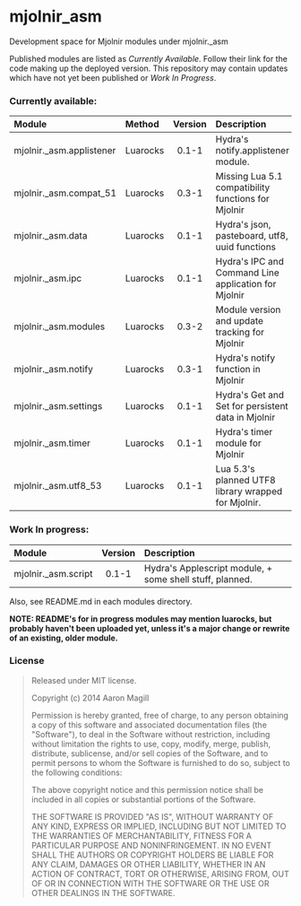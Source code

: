 mjolnir_asm
===========

Development space  for Mjolnir modules under mjolnir._asm

Published modules are listed as *Currently Available*.  Follow their link for the code making up the deployed version.  This repository may contain updates which have not yet been published or *Work In Progress*.

### Currently available:

|Module                   | Method   | Version | Description                                          | URL                                                         |
|:------------------------|:---------|:-------:|:-----------------------------------------------------|:------------------------------------------------------------|
|mjolnir._asm.applistener | Luarocks | 0.1-1   | Hydra's notify.applistener module.                   | [link](https://github.com/asmagill/mjolnir_asm.applistener) |
|mjolnir._asm.compat_51   | Luarocks | 0.3-1   | Missing Lua 5.1 compatibility functions for Mjolnir  | [link](https://github.com/asmagill/mjolnir_asm.compat_51)   |
|mjolnir._asm.data        | Luarocks | 0.1-1   | Hydra's json, pasteboard, utf8, uuid functions       | [link](https://github.com/asmagill/mjolnir_asm.data)        |
|mjolnir._asm.ipc         | Luarocks | 0.1-1   | Hydra's IPC and Command Line application for Mjolnir | [link](https://github.com/asmagill/mjolnir_asm.ipc)         |
|mjolnir._asm.modules     | Luarocks | 0.3-2   | Module version and update tracking for Mjolnir       | [link](https://github.com/asmagill/mjolnir_asm.modules)     |
|mjolnir._asm.notify      | Luarocks | 0.3-1   | Hydra's notify function in Mjolnir                   | [link](https://github.com/asmagill/mjolnir_asm.notify)      |
|mjolnir._asm.settings    | Luarocks | 0.1-1   | Hydra's Get and Set for persistent data in Mjolnir   | [link](https://github.com/asmagill/mjolnir_asm.settings)    |
|mjolnir._asm.timer       | Luarocks | 0.1-1   | Hydra's timer module for Mjolnir                     | [link](https://github.com/asmagill/mjolnir_asm.timer)       |
|mjolnir._asm.utf8_53     | Luarocks | 0.1-1   | Lua 5.3's planned UTF8 library wrapped for Mjolnir.  | [link](https://github.com/asmagill/mjolnir_asm.utf8_53      |

### Work In progress:

|Module                   | Version | Description                                              |
|:------------------------|:-------:|:---------------------------------------------------------|
|mjolnir._asm.script      | 0.1-1   | Hydra's Applescript module, + some shell stuff, planned. |

Also, see README.md in each modules directory.

**NOTE: README's for in progress modules may mention luarocks, but probably haven't been uploaded yet, unless it's a major change or rewrite of an existing, older module.**

### License

> Released under MIT license.
>
> Copyright (c) 2014 Aaron Magill
>
> Permission is hereby granted, free of charge, to any person obtaining a copy of this software and associated documentation files (the "Software"), to deal in the Software without restriction, including without limitation the rights to use, copy, modify, merge, publish, distribute, sublicense, and/or sell copies of the Software, and to permit persons to whom the Software is furnished to do so, subject to the following conditions:
>
> The above copyright notice and this permission notice shall be included in all copies or substantial portions of the Software.
>
> THE SOFTWARE IS PROVIDED "AS IS", WITHOUT WARRANTY OF ANY KIND, EXPRESS OR IMPLIED, INCLUDING BUT NOT LIMITED TO THE WARRANTIES OF MERCHANTABILITY, FITNESS FOR A PARTICULAR PURPOSE AND NONINFRINGEMENT. IN NO EVENT SHALL THE AUTHORS OR COPYRIGHT HOLDERS BE LIABLE FOR ANY CLAIM, DAMAGES OR OTHER LIABILITY, WHETHER IN AN ACTION OF CONTRACT, TORT OR OTHERWISE, ARISING FROM, OUT OF OR IN CONNECTION WITH THE SOFTWARE OR THE USE OR OTHER DEALINGS IN THE SOFTWARE.
>
